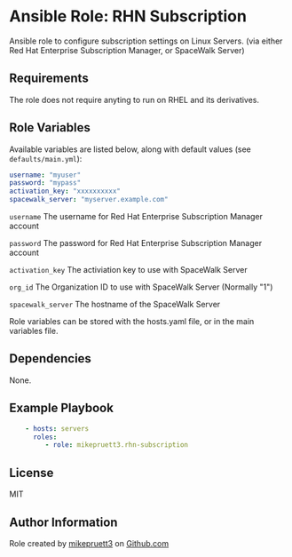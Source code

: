Ansible Role: RHN Subscription
=========

Ansible role to configure subscription settings on Linux Servers. (via either Red Hat Enterprise Subscription Manager, or SpaceWalk Server)

Requirements
------------

The role does not require anyting to run on RHEL and its derivatives.

Role Variables
--------------

Available variables are listed below, along with default values (see ```defaults/main.yml```):

``` yaml
username: "myuser"
password: "mypass"
activation_key: "xxxxxxxxxx"
spacewalk_server: "myserver.example.com"
```

```username``` The username for Red Hat Enterprise Subscription Manager account

```password```  The password for Red Hat Enterprise Subscription Manager account

```activation_key```  The activiation key to use with SpaceWalk Server

```org_id```  The Organization ID to use with SpaceWalk Server (Normally "1")

```spacewalk_server```  The hostname of the SpaceWalk Server

Role variables can be stored with the hosts.yaml file, or in the main variables file.

Dependencies
------------

None.

Example Playbook
----------------

``` yaml
    - hosts: servers
      roles:
         - role: mikepruett3.rhn-subscription
```

License
-------

MIT

Author Information
------------------

Role created by [mikepruett3](https://github.com/mikepruett3) on [Github.com](https://github.com/mikepruett3/ansible-role-rhn-subscription)
